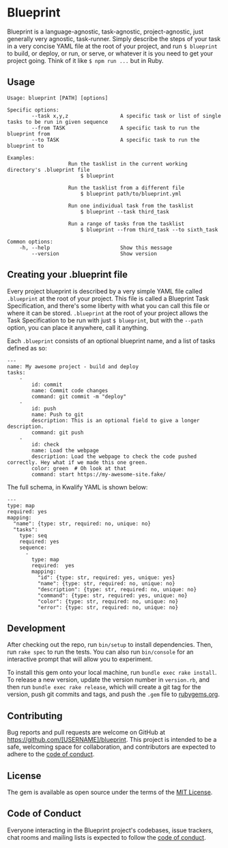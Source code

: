 # Blueprint

Blueprint is a language-agnostic, task-agnostic, project-agnostic, just generally very agnostic, task-runner. Simply describe the steps of your task in a very concise YAML file at the root of your project, and run `$ blueprint` to build, or deploy, or run, or serve, or whatever it is you need to get your project going. Think of it like `$ npm run ...` but in Ruby.

## Usage

```
Usage: blueprint [PATH] [options]

Specific options:
        --task x,y,z                 A specific task or list of single tasks to be run in given sequence
        --from TASK                  A specific task to run the blueprint from
        --to TASK                    A specific task to run the blueprint to

Examples:
                    Run the tasklist in the current working directory's .blueprint file
                        $ blueprint

                    Run the tasklist from a different file
                        $ blueprint path/to/blueprint.yml

                    Run one individual task from the tasklist
                        $ blueprint --task third_task

                    Run a range of tasks from the tasklist
                        $ blueprint --from third_task --to sixth_task

Common options:
    -h, --help                       Show this message
        --version                    Show version

```

## Creating your .blueprint file

Every project blueprint is described by a very simple YAML file called `.blueprint` at the root of your project. This file is called a Blueprint Task Specification, and there's some liberty with what you can call this file or where it can be stored. `.blueprint` at the root of your project allows the Task Specification to be run with just `$ blueprint`, but with the `--path` option, you can place it anywhere, call it anything.

Each `.blueprint` consists of an optional blueprint name, and a list of tasks defined as so:

```
---
name: My awesome project - build and deploy
tasks:
    - 
        id: commit
        name: Commit code changes
        command: git commit -m "deploy"
    - 
        id: push
        name: Push to git
        description: This is an optional field to give a longer description.
        command: git push
    -
        id: check
        name: Load the webpage
        description: Load the webpage to check the code pushed correctly. Hey what if we made this one green.
        color: green  # Oh look at that
        command: start https://my-awesome-site.fake/

```
The full schema, in Kwalify YAML is shown below:

```
---
type: map
required: yes
mapping:
  "name": {type: str, required: no, unique: no}
  "tasks":
    type: seq
    required: yes
    sequence:
      - 
        type: map
        required:  yes
        mapping:
          "id": {type: str, required: yes, unique: yes}
          "name": {type: str, required: no, unique: no}
          "description": {type: str, required: no, unique: no}
          "command": {type: str, required: yes, unique: no}
          "color": {type: str, required: no, unique: no}
          "error": {type: str, required: no, unique: no}

```


## Development

After checking out the repo, run `bin/setup` to install dependencies. Then, run `rake spec` to run the tests. You can also run `bin/console` for an interactive prompt that will allow you to experiment.

To install this gem onto your local machine, run `bundle exec rake install`. To release a new version, update the version number in `version.rb`, and then run `bundle exec rake release`, which will create a git tag for the version, push git commits and tags, and push the `.gem` file to [rubygems.org](https://rubygems.org).

## Contributing

Bug reports and pull requests are welcome on GitHub at https://github.com/[USERNAME]/blueprint. This project is intended to be a safe, welcoming space for collaboration, and contributors are expected to adhere to the [code of conduct](https://github.com/[USERNAME]/blueprint/blob/master/CODE_OF_CONDUCT.md).


## License

The gem is available as open source under the terms of the [MIT License](https://opensource.org/licenses/MIT).

## Code of Conduct

Everyone interacting in the Blueprint project's codebases, issue trackers, chat rooms and mailing lists is expected to follow the [code of conduct](https://github.com/[USERNAME]/blueprint/blob/master/CODE_OF_CONDUCT.md).
